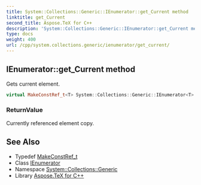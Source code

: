 ```yaml
---
title: System::Collections::Generic::IEnumerator::get_Current method
linktitle: get_Current
second_title: Aspose.TeX for C++
description: 'System::Collections::Generic::IEnumerator::get_Current method. Gets current element in C++.'
type: docs
weight: 400
url: /cpp/system.collections.generic/ienumerator/get_current/
---
```

## IEnumerator::get_Current method


Gets current element.

```cpp
virtual MakeConstRef_t<T> System::Collections::Generic::IEnumerator<T>::get_Current() const =0
```


### ReturnValue

Currently referenced element copy.

## See Also

* Typedef [MakeConstRef_t](../../../system/makeconstref_t/)
* Class [IEnumerator](../)
* Namespace [System::Collections::Generic](../../)
* Library [Aspose.TeX for C++](../../../)
